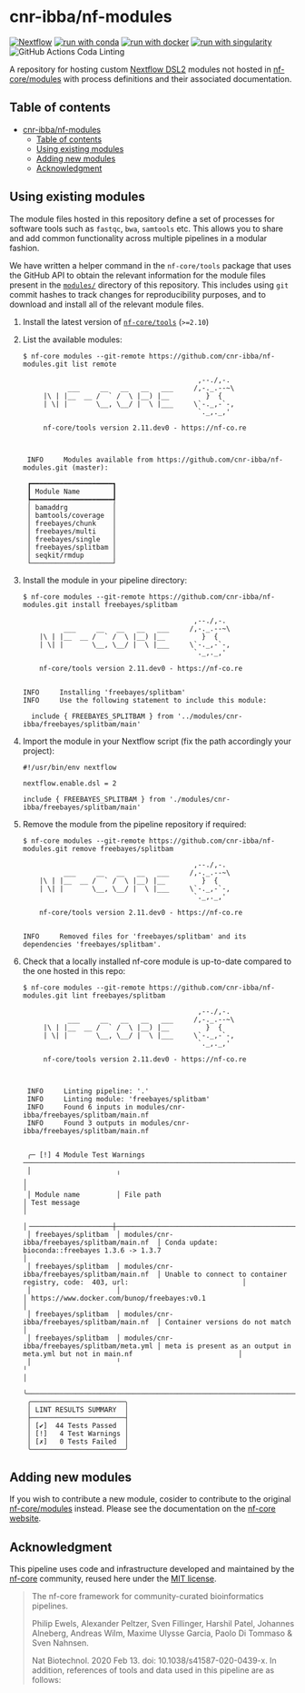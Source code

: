 # cnr-ibba/nf-modules

[![Nextflow](https://img.shields.io/badge/nextflow%20DSL2-%E2%89%A521.10.3-23aa62.svg?labelColor=000000)](https://www.nextflow.io/)
[![run with conda](http://img.shields.io/badge/run%20with-conda-3EB049?labelColor=000000&logo=anaconda)](https://docs.conda.io/en/latest/)
[![run with docker](https://img.shields.io/badge/run%20with-docker-0db7ed?labelColor=000000&logo=docker)](https://www.docker.com/)
[![run with singularity](https://img.shields.io/badge/run%20with-singularity-1d355c.svg?labelColor=000000)](https://sylabs.io/docs/)
![GitHub Actions Coda Linting](https://github.com/cnr-ibba/nf-modules/workflows/Code%20Linting/badge.svg)

A repository for hosting custom [Nextflow DSL2](https://www.nextflow.io/docs/latest/dsl2.html)
modules not hosted in [nf-core/modules](https://github.com/nf-core/modules)
with process definitions and their associated documentation.

## Table of contents

- [cnr-ibba/nf-modules](#cnr-ibbanf-modules)
  - [Table of contents](#table-of-contents)
  - [Using existing modules](#using-existing-modules)
  - [Adding new modules](#adding-new-modules)
  - [Acknowledgment](#acknowledgment)

## Using existing modules

The module files hosted in this repository define a set of processes for software tools such as `fastqc`, `bwa`, `samtools` etc. This allows you to share and add common functionality across multiple pipelines in a modular fashion.

We have written a helper command in the `nf-core/tools` package that uses the GitHub API to obtain the relevant information for the module files present in the [`modules/`](modules/) directory of this repository. This includes using `git` commit hashes to track changes for reproducibility purposes, and to download and install all of the relevant module files.

1. Install the latest version of [`nf-core/tools`](https://github.com/nf-core/tools#installation) (`>=2.10`)
2. List the available modules:

   ```console
   $ nf-core modules --git-remote https://github.com/cnr-ibba/nf-modules.git list remote

                                              ,--./,-.
              ___     __   __   __   ___     /,-._.--~\
        |\ | |__  __ /  ` /  \ |__) |__         }  {
        | \| |       \__, \__/ |  \ |___     \`-._,-`-,
                                              `._,._,'

        nf-core/tools version 2.11.dev0 - https://nf-co.re



    INFO     Modules available from https://github.com/cnr-ibba/nf-modules.git (master):

    ┏━━━━━━━━━━━━━━━━━━━━┓
    ┃ Module Name        ┃
    ┡━━━━━━━━━━━━━━━━━━━━┩
    │ bamaddrg           │
    │ bamtools/coverage  │
    │ freebayes/chunk    │
    │ freebayes/multi    │
    │ freebayes/single   │
    │ freebayes/splitbam │
    │ seqkit/rmdup       │
    └────────────────────┘

   ```

3. Install the module in your pipeline directory:

   ```console
   $ nf-core modules --git-remote https://github.com/cnr-ibba/nf-modules.git install freebayes/splitbam

                                             ,--./,-.
             ___     __   __   __   ___     /,-._.--~\
       |\ | |__  __ /  ` /  \ |__) |__         }  {
       | \| |       \__, \__/ |  \ |___     \`-._,-`-,
                                             `._,._,'

       nf-core/tools version 2.11.dev0 - https://nf-co.re


   INFO     Installing 'freebayes/splitbam'
   INFO     Use the following statement to include this module:

     include { FREEBAYES_SPLITBAM } from '../modules/cnr-ibba/freebayes/splitbam/main'

   ```

4. Import the module in your Nextflow script (fix the path accordingly your
   project):

   ```nextflow
   #!/usr/bin/env nextflow

   nextflow.enable.dsl = 2

   include { FREEBAYES_SPLITBAM } from './modules/cnr-ibba/freebayes/splitbam/main'
   ```

5. Remove the module from the pipeline repository if required:

   ```console
   $ nf-core modules --git-remote https://github.com/cnr-ibba/nf-modules.git remove freebayes/splitbam

                                             ,--./,-.
             ___     __   __   __   ___     /,-._.--~\
       |\ | |__  __ /  ` /  \ |__) |__         }  {
       | \| |       \__, \__/ |  \ |___     \`-._,-`-,
                                             `._,._,'

       nf-core/tools version 2.11.dev0 - https://nf-co.re


   INFO     Removed files for 'freebayes/splitbam' and its dependencies 'freebayes/splitbam'.
   ```

6. Check that a locally installed nf-core module is up-to-date compared to the one hosted in this repo:

   ```console
   $ nf-core modules --git-remote https://github.com/cnr-ibba/nf-modules.git lint freebayes/splitbam

                                              ,--./,-.
              ___     __   __   __   ___     /,-._.--~\
        |\ | |__  __ /  ` /  \ |__) |__         }  {
        | \| |       \__, \__/ |  \ |___     \`-._,-`-,
                                              `._,._,'

        nf-core/tools version 2.11.dev0 - https://nf-co.re



    INFO     Linting pipeline: '.'
    INFO     Linting module: 'freebayes/splitbam'
    INFO     Found 6 inputs in modules/cnr-ibba/freebayes/splitbam/main.nf
    INFO     Found 3 outputs in modules/cnr-ibba/freebayes/splitbam/main.nf


    ╭─ [!] 4 Module Test Warnings ──────────────────────────────────────────────────────────────────────────────────────────────────────────────────────────────╮
    │                     ╷                                              ╷                                                                                      │
    │ Module name         │ File path                                    │ Test message                                                                         │
    │╶────────────────────┼──────────────────────────────────────────────┼─────────────────────────────────────────────────────────────────────────────────────╴│
    │ freebayes/splitbam  │ modules/cnr-ibba/freebayes/splitbam/main.nf  │ Conda update: bioconda::freebayes 1.3.6 -> 1.3.7                                     │
    │ freebayes/splitbam  │ modules/cnr-ibba/freebayes/splitbam/main.nf  │ Unable to connect to container registry, code:  403, url:                            │
    │                     │                                              │ https://www.docker.com/bunop/freebayes:v0.1                                          │
    │ freebayes/splitbam  │ modules/cnr-ibba/freebayes/splitbam/main.nf  │ Container versions do not match                                                      │
    │ freebayes/splitbam  │ modules/cnr-ibba/freebayes/splitbam/meta.yml │ meta is present as an output in meta.yml but not in main.nf                          │
    │                     ╵                                              ╵                                                                                      │
    ╰───────────────────────────────────────────────────────────────────────────────────────────────────────────────────────────────────────────────────────────╯
    ╭───────────────────────╮
    │ LINT RESULTS SUMMARY  │
    ├───────────────────────┤
    │ [✔]  44 Tests Passed  │
    │ [!]   4 Test Warnings │
    │ [✗]   0 Tests Failed  │
    ╰───────────────────────╯
   ```

## Adding new modules

If you wish to contribute a new module, cosider to contribute to the original
[nf-core/modules](https://github.com/nf-core/modules) instead. Please see the
documentation on the
[nf-core website](https://nf-co.re/developers/modules#writing-a-new-module-reference).

## Acknowledgment

This pipeline uses code and infrastructure developed and maintained by the
[nf-core](https://nf-co.re) community, reused here under the
[MIT license](https://github.com/nf-core/tools/blob/master/LICENSE).

> The nf-core framework for community-curated bioinformatics pipelines.
>
> Philip Ewels, Alexander Peltzer, Sven Fillinger, Harshil Patel, Johannes Alneberg, Andreas Wilm, Maxime Ulysse Garcia, Paolo Di Tommaso & Sven Nahnsen.
>
> Nat Biotechnol. 2020 Feb 13. doi: 10.1038/s41587-020-0439-x.
> In addition, references of tools and data used in this pipeline are as follows:
